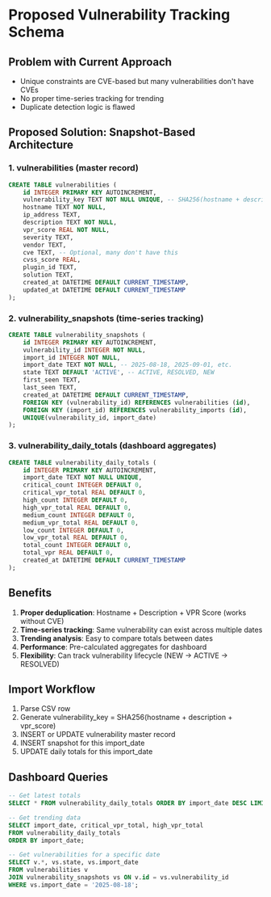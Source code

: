 # Proposed Vulnerability Tracking Schema

## Problem with Current Approach

- Unique constraints are CVE-based but many vulnerabilities don't have CVEs
- No proper time-series tracking for trending
- Duplicate detection logic is flawed

## Proposed Solution: Snapshot-Based Architecture

### 1. vulnerabilities (master record)

```sql
CREATE TABLE vulnerabilities (
    id INTEGER PRIMARY KEY AUTOINCREMENT,
    vulnerability_key TEXT NOT NULL UNIQUE, -- SHA256(hostname + description + vpr_score)
    hostname TEXT NOT NULL,
    ip_address TEXT,
    description TEXT NOT NULL,
    vpr_score REAL NOT NULL,
    severity TEXT,
    vendor TEXT,
    cve TEXT, -- Optional, many don't have this
    cvss_score REAL,
    plugin_id TEXT,
    solution TEXT,
    created_at DATETIME DEFAULT CURRENT_TIMESTAMP,
    updated_at DATETIME DEFAULT CURRENT_TIMESTAMP
);
```

### 2. vulnerability_snapshots (time-series tracking)

```sql
CREATE TABLE vulnerability_snapshots (
    id INTEGER PRIMARY KEY AUTOINCREMENT,
    vulnerability_id INTEGER NOT NULL,
    import_id INTEGER NOT NULL,
    import_date TEXT NOT NULL, -- 2025-08-18, 2025-09-01, etc.
    state TEXT DEFAULT 'ACTIVE', -- ACTIVE, RESOLVED, NEW
    first_seen TEXT,
    last_seen TEXT,
    created_at DATETIME DEFAULT CURRENT_TIMESTAMP,
    FOREIGN KEY (vulnerability_id) REFERENCES vulnerabilities (id),
    FOREIGN KEY (import_id) REFERENCES vulnerability_imports (id),
    UNIQUE(vulnerability_id, import_date)
);
```

### 3. vulnerability_daily_totals (dashboard aggregates)

```sql
CREATE TABLE vulnerability_daily_totals (
    id INTEGER PRIMARY KEY AUTOINCREMENT,
    import_date TEXT NOT NULL UNIQUE,
    critical_count INTEGER DEFAULT 0,
    critical_vpr_total REAL DEFAULT 0,
    high_count INTEGER DEFAULT 0,
    high_vpr_total REAL DEFAULT 0,
    medium_count INTEGER DEFAULT 0,
    medium_vpr_total REAL DEFAULT 0,
    low_count INTEGER DEFAULT 0,
    low_vpr_total REAL DEFAULT 0,
    total_count INTEGER DEFAULT 0,
    total_vpr REAL DEFAULT 0,
    created_at DATETIME DEFAULT CURRENT_TIMESTAMP
);
```

## Benefits

1. **Proper deduplication**: Hostname + Description + VPR Score (works without CVE)
2. **Time-series tracking**: Same vulnerability can exist across multiple dates
3. **Trending analysis**: Easy to compare totals between dates
4. **Performance**: Pre-calculated aggregates for dashboard
5. **Flexibility**: Can track vulnerability lifecycle (NEW → ACTIVE → RESOLVED)

## Import Workflow

1. Parse CSV row
2. Generate vulnerability_key = SHA256(hostname + description + vpr_score)
3. INSERT or UPDATE vulnerability master record
4. INSERT snapshot for this import_date
5. UPDATE daily totals for this import_date

## Dashboard Queries

```sql
-- Get latest totals
SELECT * FROM vulnerability_daily_totals ORDER BY import_date DESC LIMIT 1;

-- Get trending data
SELECT import_date, critical_vpr_total, high_vpr_total 
FROM vulnerability_daily_totals 
ORDER BY import_date;

-- Get vulnerabilities for a specific date
SELECT v.*, vs.state, vs.import_date 
FROM vulnerabilities v
JOIN vulnerability_snapshots vs ON v.id = vs.vulnerability_id
WHERE vs.import_date = '2025-08-18';
```

